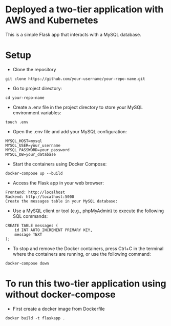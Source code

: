 # Deployed a two-tier application with AWS and Kubernetes
This is a simple Flask app that interacts with a MySQL database.

# Setup
* Clone the repository
```
git clone https://github.com/your-username/your-repo-name.git
```
* Go to project directory:
```
cd your-repo-name
```
* Create a .env file in the project directory to store your MySQL environment variables:

```
touch .env
```

* Open the .env file and add your MySQL configuration:
```
MYSQL_HOST=mysql
MYSQL_USER=your_username
MYSQL_PASSWORD=your_password
MYSQL_DB=your_database
```
* Start the containers using Docker Compose:
```
docker-compose up --build
```
* Access the Flask app in your web browser:
```
Frontend: http://localhost
Backend: http://localhost:5000
Create the messages table in your MySQL database:
```
* Use a MySQL client or tool (e.g., phpMyAdmin) to execute the following SQL commands:
```
CREATE TABLE messages (
    id INT AUTO_INCREMENT PRIMARY KEY,
    message TEXT
);
```
* To stop and remove the Docker containers, press Ctrl+C in the terminal where the containers are running, or use the following command:
```
docker-compose down
```
# To run this two-tier application using without docker-compose
* First create a docker image from Dockerfile
```
docker build -t flaskapp .
```




































